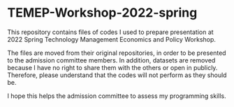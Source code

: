 # TEMEP-Workshop-2022-spring

This repository contains files of codes I used to prepare presentation at 2022 Spring Technology Management Economics and Policy Workshop.

The files are moved from their original repositories, in order to be presented to the admission committee members. In addition, datasets are removed because I have no right to share them with the others or open in publicly. Therefore, please understand that the codes will not perform as they should be.

I hope this helps the admission committee to assess my programming skills.

